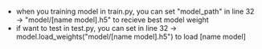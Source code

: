 - when you training model in train.py, you can set "model_path" in line 32 -> "model/[name model].h5" to recieve best model weight
- if want to test in test.py, you can set in line 32 -> model.load_weights("model/[name model].h5") to load [name model]

